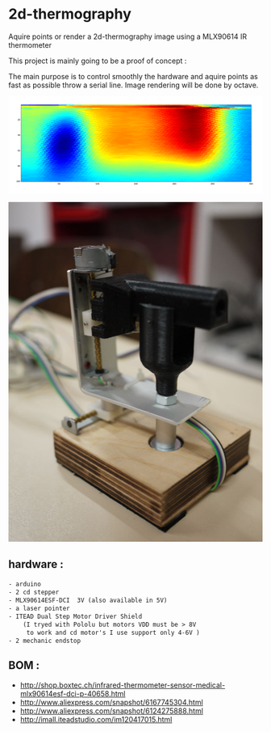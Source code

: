 2d-thermography
===============

Aquire points or render a 2d-thermography image  using a MLX90614 IR thermometer

This project is mainly going to be a proof of concept :

The main purpose is to control smoothly the hardware and aquire
points as fast as possible throw a serial line. Image rendering
will be done by octave.

![ScreenShot](media/source_mesure.png)

![ScreenShot](media/2d-thermography-harware_4.jpg )


hardware :
--

    - arduino
    - 2 cd stepper
    - MLX90614ESF-DCI  3V (also available in 5V)
    - a laser pointer
    - ITEAD Dual Step Motor Driver Shield
        (I tryed with Pololu but motors VDD must be > 8V
         to work and cd motor's I use support only 4-6V )
    - 2 mechanic endstop



BOM :
--

* http://shop.boxtec.ch/infrared-thermometer-sensor-medical-mlx90614esf-dci-p-40658.html
* http://www.aliexpress.com/snapshot/6167745304.html
* http://www.aliexpress.com/snapshot/6124275888.html
* http://imall.iteadstudio.com/im120417015.html


